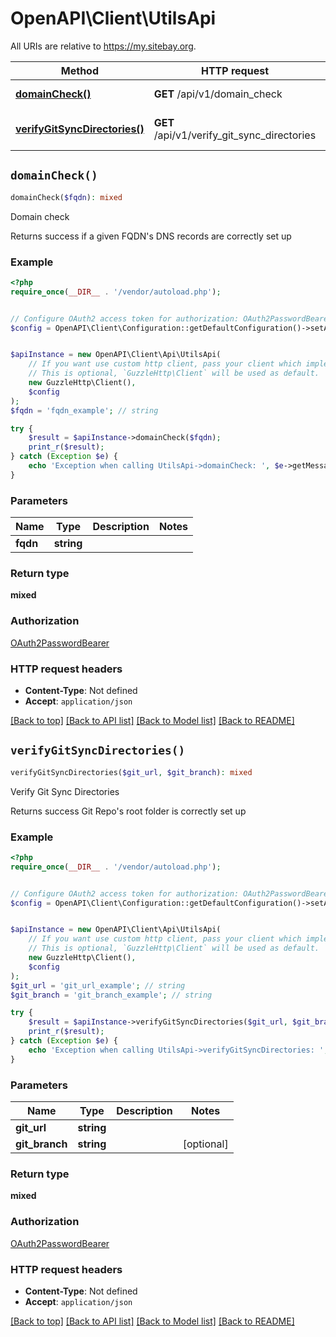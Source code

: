 # OpenAPI\Client\UtilsApi

All URIs are relative to https://my.sitebay.org.

Method | HTTP request | Description
------------- | ------------- | -------------
[**domainCheck()**](UtilsApi.md#domainCheck) | **GET** /api/v1/domain_check | Domain check
[**verifyGitSyncDirectories()**](UtilsApi.md#verifyGitSyncDirectories) | **GET** /api/v1/verify_git_sync_directories | Verify Git Sync Directories


## `domainCheck()`

```php
domainCheck($fqdn): mixed
```

Domain check

Returns success if a given FQDN's DNS records are correctly set up

### Example

```php
<?php
require_once(__DIR__ . '/vendor/autoload.php');


// Configure OAuth2 access token for authorization: OAuth2PasswordBearer
$config = OpenAPI\Client\Configuration::getDefaultConfiguration()->setAccessToken('YOUR_ACCESS_TOKEN');


$apiInstance = new OpenAPI\Client\Api\UtilsApi(
    // If you want use custom http client, pass your client which implements `GuzzleHttp\ClientInterface`.
    // This is optional, `GuzzleHttp\Client` will be used as default.
    new GuzzleHttp\Client(),
    $config
);
$fqdn = 'fqdn_example'; // string

try {
    $result = $apiInstance->domainCheck($fqdn);
    print_r($result);
} catch (Exception $e) {
    echo 'Exception when calling UtilsApi->domainCheck: ', $e->getMessage(), PHP_EOL;
}
```

### Parameters

Name | Type | Description  | Notes
------------- | ------------- | ------------- | -------------
 **fqdn** | **string**|  |

### Return type

**mixed**

### Authorization

[OAuth2PasswordBearer](../../README.md#OAuth2PasswordBearer)

### HTTP request headers

- **Content-Type**: Not defined
- **Accept**: `application/json`

[[Back to top]](#) [[Back to API list]](../../README.md#endpoints)
[[Back to Model list]](../../README.md#models)
[[Back to README]](../../README.md)

## `verifyGitSyncDirectories()`

```php
verifyGitSyncDirectories($git_url, $git_branch): mixed
```

Verify Git Sync Directories

Returns success Git Repo's root folder is correctly set up

### Example

```php
<?php
require_once(__DIR__ . '/vendor/autoload.php');


// Configure OAuth2 access token for authorization: OAuth2PasswordBearer
$config = OpenAPI\Client\Configuration::getDefaultConfiguration()->setAccessToken('YOUR_ACCESS_TOKEN');


$apiInstance = new OpenAPI\Client\Api\UtilsApi(
    // If you want use custom http client, pass your client which implements `GuzzleHttp\ClientInterface`.
    // This is optional, `GuzzleHttp\Client` will be used as default.
    new GuzzleHttp\Client(),
    $config
);
$git_url = 'git_url_example'; // string
$git_branch = 'git_branch_example'; // string

try {
    $result = $apiInstance->verifyGitSyncDirectories($git_url, $git_branch);
    print_r($result);
} catch (Exception $e) {
    echo 'Exception when calling UtilsApi->verifyGitSyncDirectories: ', $e->getMessage(), PHP_EOL;
}
```

### Parameters

Name | Type | Description  | Notes
------------- | ------------- | ------------- | -------------
 **git_url** | **string**|  |
 **git_branch** | **string**|  | [optional]

### Return type

**mixed**

### Authorization

[OAuth2PasswordBearer](../../README.md#OAuth2PasswordBearer)

### HTTP request headers

- **Content-Type**: Not defined
- **Accept**: `application/json`

[[Back to top]](#) [[Back to API list]](../../README.md#endpoints)
[[Back to Model list]](../../README.md#models)
[[Back to README]](../../README.md)
